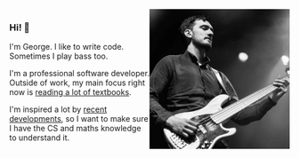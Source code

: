 <img align="right" width="50%" src="img/george.jpg">

### Hi! 👋
I'm George. I like to write code. Sometimes I play bass too.

I'm a professional software developer. Outside of work, my main focus right now is [reading a lot of textbooks](https://teachyourselfcs.com/). 

I'm inspired a lot by [recent developments](https://en.wikipedia.org/wiki/Generative_artificial_intelligence), so I want to make sure I have the CS and maths knowledge to understand it.
